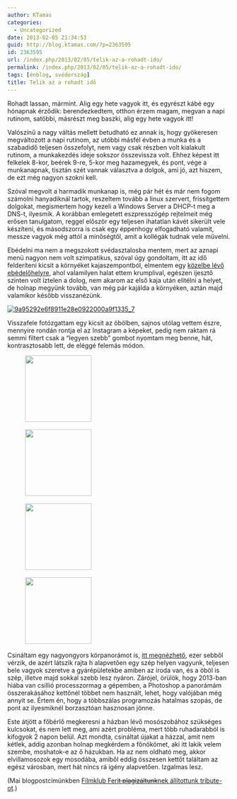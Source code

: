 ```yaml
---
author: KTamas
categories:
  - Uncategorized
date: 2013-02-05 21:34:53
guid: http://blog.ktamas.com/?p=2363595
id: 2363595
url: /index.php/2013/02/05/telik-az-a-rohadt-ido/
permalink: /index.php/2013/02/05/telik-az-a-rohadt-ido/
tags: [énblog, svédország]
title: Telik az a rohadt idő
---
```


Rohadt lassan, mármint. Alig egy hete vagyok itt, és egyrészt kábé egy hónapnak érződik: berendezkedtem, otthon érzem magam, megvan a napi rutinom, satöbbi, másrészt meg baszki, alig egy hete vagyok itt!

Valószínű a nagy váltás mellett betudható ez annak is, hogy gyökeresen megváltozott a napi rutinom, az utóbbi másfél évben a munka és a szabadidő teljesen összefolyt, nem vagy csak részben volt kialakult rutinom, a munkakezdés ideje sokszor összevissza volt. Ehhez képest itt felkelek 8-kor, beérek 9-re, 5-kor meg hazamegyek, és pont, vége a munkanapnak, tisztán szét vannak választva a dolgok, ami jó, azt hiszem, de ezt még nagyon szokni kell.

Szóval megvolt a harmadik munkanap is, még pár hét és már nem fogom számolni hanyadiknál tartok, reszeltem tovább a linux szervert, frissítgettem dolgokat, megismertem hogy kezeli a Windows Server a DHCP-t meg a DNS-t, ilyesmik. A korábban emlegetett eszpresszógép rejtelmeit még erősen tanulgatom, reggel először egy teljesen ihatatlan kávét sikerült vele készíteni, és másodszorra is csak egy éppenhogy elfogadható valamit, messze vagyok még attól a minőségtől, amit a kollégák tudnak vele művelni. 

Ebédelni ma nem a megszokott svédasztalosba mentem, mert az aznapi menü nagyon nem volt szimpatikus, szóval úgy gondoltam, itt az idő felderíteni kicsit a környéket kajaszempontból, elmentem egy [közelbe lévő ebédelőhelyre](http://www.rodasten.se/), ahol valamilyen halat ettem krumplival, egészen ijesztő szinten volt íztelen a dolog, nem akarom az első kaja után elitélni a helyet, de holnap megyünk tovább, van még pár kajálda a környéken, aztán majd valamikor később visszanézünk.

[<img src="/wp-content/uploads/2013/02/9a95292e6f8911e28e0922000a9f1335_7.jpg" alt="9a95292e6f8911e28e0922000a9f1335_7" width="612" height="612" class="aligncenter size-full wp-image-2363603" srcset="/wp-content/uploads/2013/02/9a95292e6f8911e28e0922000a9f1335_7.jpg 612w, /wp-content/uploads/2013/02/9a95292e6f8911e28e0922000a9f1335_7-150x150.jpg 150w, /wp-content/uploads/2013/02/9a95292e6f8911e28e0922000a9f1335_7-300x300.jpg 300w" sizes="(max-width: 612px) 100vw, 612px" />](/wp-content/uploads/2013/02/9a95292e6f8911e28e0922000a9f1335_7.jpg)

Visszafele fotózgattam egy kicsit az öbölben, sajnos utólag vettem észre, mennyire rondán rontja el az Instagram a képeket, pedig nem raktam rá semmi filtert csak a &#8220;legyen szebb&#8221; gombot nyomtam meg benne, hát, kontrasztosabb lett, de eléggé felemás módon.

<div id='gallery-4' class='gallery galleryid-2363595 gallery-columns-4 gallery-size-thumbnail'>
  <figure class='gallery-item'> 
  
  <div class='gallery-icon landscape'>
    <a href='https://blog.ktamas.com/index.php/2013/02/05/telik-az-a-rohadt-ido/e2e874126f8c11e2b8f122000a1f9345_7/'><img width="150" height="150" src="/wp-content/uploads/2013/02/e2e874126f8c11e2b8f122000a1f9345_7-150x150.jpg" class="attachment-thumbnail size-thumbnail" alt="" srcset="/wp-content/uploads/2013/02/e2e874126f8c11e2b8f122000a1f9345_7-150x150.jpg 150w, /wp-content/uploads/2013/02/e2e874126f8c11e2b8f122000a1f9345_7-300x300.jpg 300w, /wp-content/uploads/2013/02/e2e874126f8c11e2b8f122000a1f9345_7.jpg 612w" sizes="(max-width: 150px) 100vw, 150px" /></a>
  </div></figure><figure class='gallery-item'> 
  
  <div class='gallery-icon landscape'>
    <a href='https://blog.ktamas.com/index.php/2013/02/05/telik-az-a-rohadt-ido/bde9a0826f8c11e2ab9622000a9f1423_7/'><img width="150" height="150" src="/wp-content/uploads/2013/02/bde9a0826f8c11e2ab9622000a9f1423_7-150x150.jpg" class="attachment-thumbnail size-thumbnail" alt="" srcset="/wp-content/uploads/2013/02/bde9a0826f8c11e2ab9622000a9f1423_7-150x150.jpg 150w, /wp-content/uploads/2013/02/bde9a0826f8c11e2ab9622000a9f1423_7-300x300.jpg 300w, /wp-content/uploads/2013/02/bde9a0826f8c11e2ab9622000a9f1423_7.jpg 612w" sizes="(max-width: 150px) 100vw, 150px" /></a>
  </div></figure><figure class='gallery-item'> 
  
  <div class='gallery-icon landscape'>
    <a href='https://blog.ktamas.com/index.php/2013/02/05/telik-az-a-rohadt-ido/aa4194906f8c11e29bac22000a9f13d0_7/'><img width="150" height="150" src="/wp-content/uploads/2013/02/aa4194906f8c11e29bac22000a9f13d0_7-150x150.jpg" class="attachment-thumbnail size-thumbnail" alt="" srcset="/wp-content/uploads/2013/02/aa4194906f8c11e29bac22000a9f13d0_7-150x150.jpg 150w, /wp-content/uploads/2013/02/aa4194906f8c11e29bac22000a9f13d0_7-300x300.jpg 300w, /wp-content/uploads/2013/02/aa4194906f8c11e29bac22000a9f13d0_7.jpg 612w" sizes="(max-width: 150px) 100vw, 150px" /></a>
  </div></figure><figure class='gallery-item'> 
  
  <div class='gallery-icon landscape'>
    <a href='https://blog.ktamas.com/index.php/2013/02/05/telik-az-a-rohadt-ido/8f3ec5b46f8c11e29a4b22000a1fb593_7/'><img width="150" height="150" src="/wp-content/uploads/2013/02/8f3ec5b46f8c11e29a4b22000a1fb593_7-150x150.jpg" class="attachment-thumbnail size-thumbnail" alt="" srcset="/wp-content/uploads/2013/02/8f3ec5b46f8c11e29a4b22000a1fb593_7-150x150.jpg 150w, /wp-content/uploads/2013/02/8f3ec5b46f8c11e29a4b22000a1fb593_7-300x300.jpg 300w, /wp-content/uploads/2013/02/8f3ec5b46f8c11e29a4b22000a1fb593_7.jpg 612w" sizes="(max-width: 150px) 100vw, 150px" /></a>
  </div></figure>
</div>

Csináltam egy nagyongyors körpanorámot is, [itt megnézhető](http://i.imgur.com/0K1p80d.jpg), ezer sebből vérzik, de azért látszik rajta h alapvetően egy szép helyen vagyunk, teljesen bele vagyok szeretve a gyárépületekbe amiben az iroda van, és a öböl is szép, illetve majd sokkal szebb lesz nyáron. Zárójel, örülök, hogy 2013-ban hiába van csillió processzormag a gépemben, a Photoshop a panorámám összerakásához kettőnél többet nem használt, lehet, hogy valójában még annyit se. Értem én, hogy a többszálas programozás hatalmas szopás, de pont az ilyesmiknél borzasztóan hasznosan jönne.

Este átjött a főbérlő megkeresni a házban lévő mosószobához szükséges kulcsokat, és nem lett meg, ami azért probléma, mert több ruhadarabból is kifogyok 2 napon belül. Azt mondta, csináltat újakat a házzal, amit nem kétlek, addig azonban holnap megkérdem a főnökömet, aki itt lakik velem szembe, moshatok-e az ő házukban. Ha az nem oldható meg, akkor elvillamosozok egy mosodába, amiből eddig összesen kettőt találtam az egész városban, mert hát nincs rá igény alapvetően. Izgalmas lesz.

(Mai blogpostcímünkben [Filmklub Feri<del>t plagizáltunk</del>nek állítottunk tribute-ot](http://filmklub.postr.hu/).)
